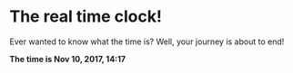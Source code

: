 # The real time clock!

Ever wanted to know what the time is? Well, your journey is about to end!

**The time is Nov 10, 2017, 14:17**